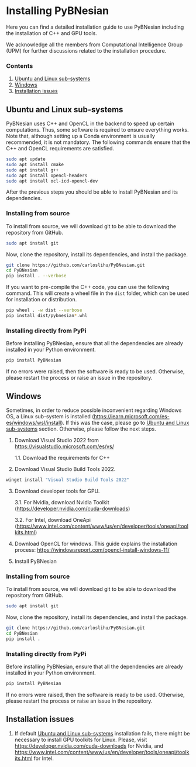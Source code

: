 # Installing PyBNesian 
Here you can find a detailed installation guide to use PyBNesian including the installation of C++ and GPU tools.

We acknowledge all the members from Computational Intelligence Group (UPM) for
further discussions related to the installation procedure.

### Contents
1. [Ubuntu and Linux sub-systems](#ubuntu-and-linux-sub-systems)
2. [Windows](#windows)
3. [Installation issues](#installation-issues)

## Ubuntu and Linux sub-systems
PyBNesian uses C++ and OpenCL in the backend to speed up certain computations. 
Thus, some software is required to ensure everything works. 
Note that, although setting up a Conda environment is usually recommended, it is not mandatory. 
The following commands ensure that the C++ and OpenCL requirements are satisfied.

```bash
sudo apt update
sudo apt install cmake
sudo apt install g++
sudo apt install opencl-headers 
sudo apt install ocl-icd-opencl-dev
```

After the previous steps you should be able to install PyBNesian and its dependencies.

### Installing from source
To install from source, we will download git to be able to download the
repository from GitHub.
```bash
sudo apt install git
```

Now, clone the repository, install its dependencies, and install the package. 

```bash
git clone https://github.com/carloslihu/PyBNesian.git
cd PyBNesian
pip install . --verbose
```

If you want to pre-compile the C++ code, you can use the following command.
This will create a wheel file in the `dist` folder, which can be used for installation
or distribution.
```bash
pip wheel . -w dist --verbose
pip install dist/pybnesian*.whl
```
### Installing directly from PyPi
Before installing PyBNesian, ensure that all the dependencies are already installed in your Python environment.

```bash
pip install PyBNesian
```

If no errors were raised, then the software is ready to be used. Otherwise, please
restart the process or raise an issue in the repository.

## Windows
Sometimes, in order to reduce possible inconvenient regarding Windows OS,
a Linux sub-system is installed (https://learn.microsoft.com/es-es/windows/wsl/install).
If this was the case, please go to [Ubuntu and Linux sub-systems](#ubuntu-and-linux-sub-systems) section.
Otherwise, please follow the next steps.

1. Download Visual Studio 2022 from https://visualstudio.microsoft.com/es/vs/ 
   
   1.1. Download the requirements for C++
3. Download Visual Studio Build Tools 2022.

```bash
winget install "Visual Studio Build Tools 2022"
```

3. Download developer tools for GPU. 

   3.1. For Nvidia, download Nvidia Toolkit (https://developer.nvidia.com/cuda-downloads)

   3.2. For Intel, download OneApi (https://www.intel.com/content/www/us/en/developer/tools/oneapi/toolkits.html)

5. Download OpenCL for windows. This guide explains the installation process: https://windowsreport.com/opencl-install-windows-11/

6. Install PyBNesian

### Installing from source
To install from source, we will download git to be able to download the
repository from GitHub.
```bash
sudo apt install git
```

Now, clone the repository, install its dependencies, and install the package. 

```bash
git clone https://github.com/carloslihu/PyBNesian.git
cd PyBNesian
pip install .
```

### Installing directly from PyPi
Before installing PyBNesian, ensure that all the dependencies are already installed in your Python environment.

```bash
pip install PyBNesian
```

If no errors were raised, then the software is ready to be used. 
Otherwise, please restart the process or raise an issue in the repository.

## Installation issues

1. If default [Ubuntu and Linux sub-systems](#ubuntu-and-linux-sub-systems) installation
fails, there might be necessary to install GPU toolkits for Linux. 
Please, visit https://developer.nvidia.com/cuda-downloads for Nvidia, and 
https://www.intel.com/content/www/us/en/developer/tools/oneapi/toolkits.html for Intel.